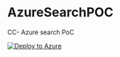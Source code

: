 # AzureSearchPOC
CC- Azure search PoC

[![Deploy to Azure](http://azuredeploy.net/deploybutton.png)](https://azuredeploy.net/?repository=https://github.com/umeshpawar-ccep/AzureSearchPOC)

